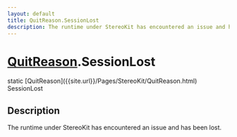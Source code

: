 ```yaml
---
layout: default
title: QuitReason.SessionLost
description: The runtime under StereoKit has encountered an issue and has been lost.
---
```

# [QuitReason]({{site.url}}/Pages/StereoKit/QuitReason.html).SessionLost

<div class='signature' markdown='1'>
static [QuitReason]({{site.url}}/Pages/StereoKit/QuitReason.html) SessionLost
</div>

## Description
The runtime under StereoKit has encountered an issue and has been lost.

